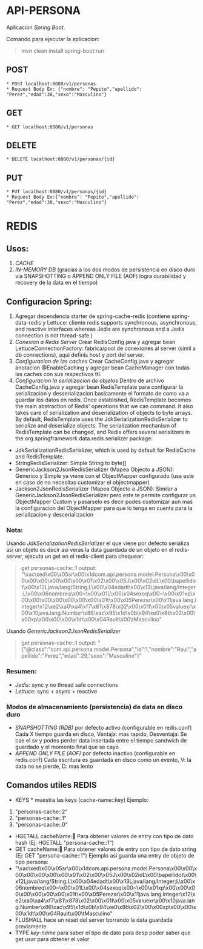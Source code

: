 # API-PERSONA
Aplicacion *Spring Boot*.

Comando para ejecutar la aplicacion: 
> mvn clean install spring-boot:run

## POST
    * POST localhost:8080/v1/personas
    * Request Body Ex: {"nombre": "Pepito","apellido": "Perez","edad":30,"sexo":"Masculino"}

## GET
    * GET localhost:8080/v1/personas


## DELETE
    * DELETE localhost:8080/v1/personas/{id}


## PUT
    * PUT localhost:8080/v1/personas/{id}
    * Request Body Ex:{"nombre": "Pepito","apellido": "Perez","edad":30,"sexo":"Masculino"}


# REDIS
## Usos:
1) *CACHE*
2) *IN-MEMORY DB* (gracias a los dos modos de persistencia en disco duro via SNAPSHOTTING o APPEND ONLY FILE (AOF) logra durabilidad y recovery de la data en el tiempo)

## Configuracion Spring:
1) Agregar dependencia starter de spring-cache-redis (contiene spring-data-redis y Lettuce: cliente redis supports synchronous, asynchronous, and reactive interfaces whereas Jedis are synchronous and a Jedis connection is not thread-safe.)
2) *Conexion a Redis Server* Crear RedisConfig.java y agregar bean LettuceConnectionFactory: fabrica/pool de conexiones al server (simil a db connections), aqui definis host y port del server.
3) *Configuracion de las caches* Crear CacheConfig.java y agregar anotacion @EnableCaching y agregar bean CacheManager con todas las caches con sus respectivos ttl.
4) *Configuracion la serializacion de objetos* Dentro de archivo CacheConfig.java y agregar bean RedisTemplate para configurar la serializacion y desserializacion basicamente el formato de como va a guardar los datos en redis. 
Once established, RedisTemplate becomes the main abstraction of Redis' operations that we can command. It also takes care of serialization and deserialization of objects to byte arrays.
By default, RedisTemplate uses the JdkSerializationRedisSerializer to serialize and deserialize objects.
The serialization mechanism of RedisTemplate can be changed, and Redis offers several serializers in the org.springframework.data.redis.serializer package:
- JdkSerializationRedisSerializer, which is used by default for RedisCache and RedisTemplate.
- StringRedisSerializer: Simple String to byte[]
- GenericJackson2JsonRedisSerializer (Mapea Objecto a JSON): Generico y Simple ya viene con el ObjectMapper configurado (usa este en caso de no necesitas customizar el objectmapper)
- Jackson2JsonRedisSerializer (Mapea Objecto a JSON): Similar a GenericJackson2JsonRedisSerializer pero este te permite configurar un ObjectMapper Custom y pasarselo es decir podes customizar aun mas la configuracion del ObjectMapper para que lo tenga en cuenta para la serializacion y descerializacion 

### Nota:
Usando *JdkSerializationRedisSerializer* el que viene por defecto serializa asi un objeto es decir asi veras la data guardada de un objeto en el redis-server, ejecuta un get en el redis-client para chequear:
> get personas-cache::1
> output: "\xac\xed\x00\x05sr\x00\x1dcom.api.persona.model.Persona\x00\x00\x00\x00\x00\x00\x00\x01\x02\x00\x05J\x00\x02idL\x00\bapellidot\x00\x12Ljava/lang/String;L\x00\x04edadt\x00\x13Ljava/lang/Integer;L\x00\x06nombreq\x00~\x00\x01L\x00\x04sexoq\x00~\x00\x01xp\x00\x00\x00\x00\x00\x00\x00\x01t\x00\x05Perezsr\x00\x11java.lang.Integer\x12\xe2\xa0\xa4\xf7\x81\x878\x02\x00\x01I\x00\x05valuexr\x00\x10java.lang.Number\x86\xac\x95\x1d\x0b\x94\xe0\x8b\x02\x00\x00xp\x00\x00\x00\x1dt\x00\x04Rault\x00\tMasculino"

Usando *GenericJackson2JsonRedisSerializer*
> get personas-cache::1
> output: "{\"@class\":\"com.api.persona.model.Persona\",\"id\":1,\"nombre\":\"Raul\",\"apellido\":\"Perez\",\"edad\":29,\"sexo\":\"Masculino\"}"

### Resumen:
- *Jedis*:   sync y no thread safe connections
- *Lettuce*: sync + async + reactive

### Modos de almacenamiento (persistencia) de data en disco duro
- *SNAPSHOTTING (RDB)* por defecto activo (configurable en redis.conf) Cada X tiempo guarda en disco, Ventaja: mas rapido, Desventaja: Se cae el sv y podes perder data insertada entre el tiempo sandwich de guardado y el momento final que se cayo
- *APPEND ONLY FILE (AOF)* por defecto inactivo (configurable en redis.conf) Cada escritura es guardada en disco como un evento, V: la data no se pierde, D: mas lento

## Comandos utiles REDIS
- KEYS * muestra las keys (cache-name::key)
Ejemplo: 
1) "personas-cache::2"
2) "personas-cache::1"
3) "personas-cache::0"

- HGETALL cacheName::key: Para obtener valores de entry con tipo de dato hash (Ej: HGETALL "persona-cache::1")
- GET cacheName::key: Para obtener valores de entry con tipo de dato string (Ej: GET "persona-cache::1")
Ejemplo asi guarda una entry de objeto de tipo persona:
- "\xac\xed\x00\x05sr\x00\x1dcom.api.persona.model.Persona\x00\x00\x00\x00\x00\x00\x00\x01\x02\x00\x05J\x00\x02idL\x00\bapellidot\x00\x12Ljava/lang/String;L\x00\x04edadt\x00\x13Ljava/lang/Integer;L\x00\x06nombreq\x00~\x00\x01L\x00\x04sexoq\x00~\x00\x01xp\x00\x00\x00\x00\x00\x00\x00\x01t\x00\x05Perezsr\x00\x11java.lang.Integer\x12\xe2\xa0\xa4\xf7\x81\x878\x02\x00\x01I\x00\x05valuexr\x00\x10java.lang.Number\x86\xac\x95\x1d\x0b\x94\xe0\x8b\x02\x00\x00xp\x00\x00\x00\x1dt\x00\x04Rault\x00\tMasculino"
- FLUSHALL hace un reset del server borrando la data guardada previamente
- TYPE *key-name* para saber el tipo de dato para desp poder saber que get usar para obtener el valor

